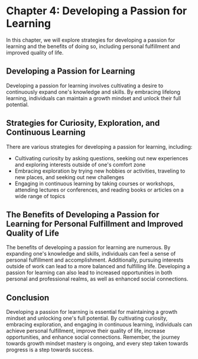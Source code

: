 Chapter 4: Developing a Passion for Learning
============================================

In this chapter, we will explore strategies for developing a passion for learning and the benefits of doing so, including personal fulfillment and improved quality of life.

Developing a Passion for Learning
---------------------------------

Developing a passion for learning involves cultivating a desire to continuously expand one's knowledge and skills. By embracing lifelong learning, individuals can maintain a growth mindset and unlock their full potential.

Strategies for Curiosity, Exploration, and Continuous Learning
--------------------------------------------------------------

There are various strategies for developing a passion for learning, including:

* Cultivating curiosity by asking questions, seeking out new experiences and exploring interests outside of one's comfort zone
* Embracing exploration by trying new hobbies or activities, traveling to new places, and seeking out new challenges
* Engaging in continuous learning by taking courses or workshops, attending lectures or conferences, and reading books or articles on a wide range of topics

The Benefits of Developing a Passion for Learning for Personal Fulfillment and Improved Quality of Life
-------------------------------------------------------------------------------------------------------

The benefits of developing a passion for learning are numerous. By expanding one's knowledge and skills, individuals can feel a sense of personal fulfillment and accomplishment. Additionally, pursuing interests outside of work can lead to a more balanced and fulfilling life. Developing a passion for learning can also lead to increased opportunities in both personal and professional realms, as well as enhanced social connections.

Conclusion
----------

Developing a passion for learning is essential for maintaining a growth mindset and unlocking one's full potential. By cultivating curiosity, embracing exploration, and engaging in continuous learning, individuals can achieve personal fulfillment, improve their quality of life, increase opportunities, and enhance social connections. Remember, the journey towards growth mindset mastery is ongoing, and every step taken towards progress is a step towards success.
